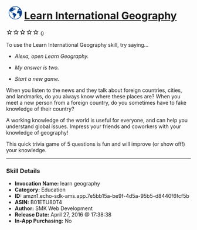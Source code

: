 # &nbsp;<img src="skill_icon" alt="Learn International Geography icon" width="36"> [Learn International Geography](http://alexa.amazon.com/#skills/amzn1.echo-sdk-ams.app.7e5bb15a-be9f-4d5a-95b5-d8440f6fcf5b)
![0 stars](../../images/ic_star_border_black_18dp_1x.png)![0 stars](../../images/ic_star_border_black_18dp_1x.png)![0 stars](../../images/ic_star_border_black_18dp_1x.png)![0 stars](../../images/ic_star_border_black_18dp_1x.png)![0 stars](../../images/ic_star_border_black_18dp_1x.png) 0

To use the Learn International Geography skill, try saying...

* *Alexa, open Learn Geography.*

* *My answer is two.*

* *Start a new game.*

When you listen to the news and they talk about foreign countries, cities, and landmarks, do you always know where these places are? When you meet a new person from a foreign country, do you sometimes have to fake knowledge of their country?

A working knowledge of the world is useful for everyone, and can help you understand global issues. Impress your friends and coworkers with your knowledge of geography!

This quick trivia game of 5 questions is fun and will improve (or show off!) your knowledge.

***

### Skill Details

* **Invocation Name:** learn geography
* **Category:** Education
* **ID:** amzn1.echo-sdk-ams.app.7e5bb15a-be9f-4d5a-95b5-d8440f6fcf5b
* **ASIN:** B01ETU80T4
* **Author:** SMK Web Development
* **Release Date:** April 27, 2016 @ 17:38:38
* **In-App Purchasing:** No
